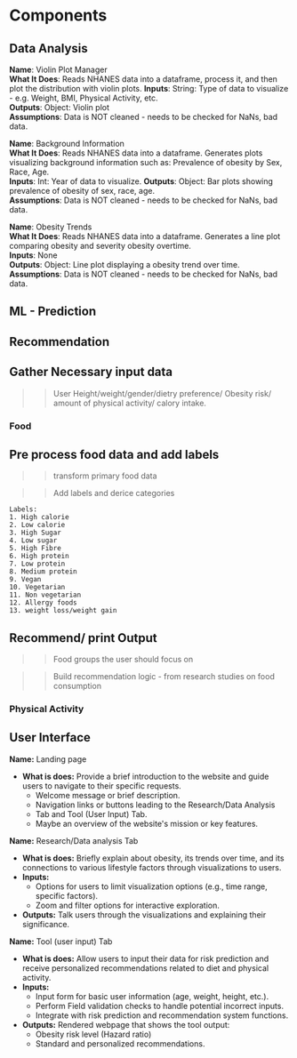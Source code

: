 # Components

## Data Analysis
__Name__: Violin Plot Manager  
__What It Does__: Reads NHANES data into a dataframe, process it, and then plot the distribution with
violin plots.
__Inputs__: String: Type of data to visualize - e.g. Weight, BMI, Physical Activity, etc.  
__Outputs__: Object: Violin plot  
__Assumptions__: Data is NOT cleaned - needs to be checked for NaNs, bad data.

__Name__: Background Information  
__What It Does__: Reads NHANES data into a dataframe. Generates plots visualizing background information
such as: Prevalence of obesity by Sex, Race, Age.  
__Inputs__: Int: Year of data to visualize.
__Outputs__: Object: Bar plots showing prevalence of obesity of sex, race, age.  
__Assumptions__: Data is NOT cleaned - needs to be checked for NaNs, bad data.

__Name__: Obesity Trends  
__What It Does__: Reads NHANES data into a dataframe. Generates a line plot comparing obesity and severity
obesity overtime.  
__Inputs__: None  
__Outputs__: Object: Line plot displaying a obesity trend over time.  
__Assumptions__: Data is NOT cleaned - needs to be checked for NaNs, bad data.


## ML - Prediction



## Recommendation

## Gather Necessary input data
>> User Height/weight/gender/dietry preference/ Obesity risk/ amount of physical activity/ calory intake.

### Food

## Pre process food data and add labels
>> transform primary food data

>> Add labels and derice categories 

    Labels:
    1. High calorie
    2. Low calorie
    3. High Sugar
    4. Low sugar
    5. High Fibre 
    6. High protein
    7. Low protein 
    8. Medium protein 
    9. Vegan 
    10. Vegetarian
    11. Non vegetarian 
    12. Allergy foods 
    13. weight loss/weight gain 

## Recommend/ print Output 
>> Food groups the user should focus on

>>Build recommendation logic - from research studies on food consumption

### Physical Activity


## User Interface

**Name:** Landing page
- **What is does:** Provide a brief introduction to the website and guide users to navigate to their specific requests.
    - Welcome message or brief description.
    - Navigation links or buttons leading to the Research/Data Analysis
    - Tab and Tool (User Input) Tab.
    - Maybe an overview of the website's mission or key features.

**Name:** Research/Data analysis Tab
- **What is does:** Briefly explain about obesity, its trends over time, and its connections to various lifestyle factors through visualizations  to users.
- **Inputs:** 
    - Options for users to limit visualization options (e.g., time range, specific factors).
    - Zoom and filter options for interactive exploration.
- **Outputs:** Talk users through the visualizations and explaining their significance.

**Name:** Tool (user input) Tab
- **What is does:** Allow users to input their data for risk prediction and receive personalized recommendations related to diet and physical activity.
- **Inputs:** 
    - Input form for basic user information (age, weight, height, etc.).
    - Perform Field validation checks to handle potential incorrect inputs.
    - Integrate with risk prediction and recommendation system functions.
- **Outputs:** Rendered webpage that shows the tool output: 
    - Obesity risk level (Hazard ratio)
    - Standard and personalized recommendations.